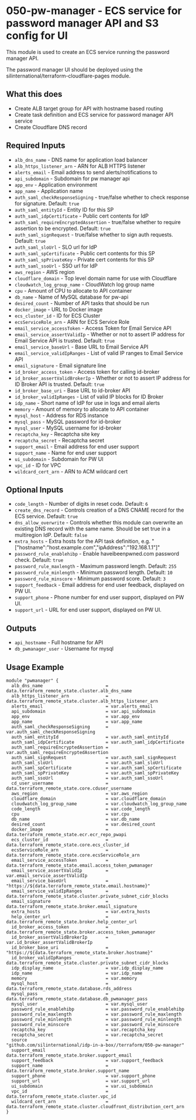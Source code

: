 # 050-pw-manager - ECS service for password manager API and S3 config for UI
This module is used to create an ECS service running the password manager API.

The password manager UI should be deployed using the silinternational/terraform-cloudflare-pages module.

## What this does

 - Create ALB target group for API with hostname based routing
 - Create task definition and ECS service for password manager API service
 - Create Cloudflare DNS record

## Required Inputs

 - `alb_dns_name` - DNS name for application load balancer
 - `alb_https_listener_arn` - ARN for ALB HTTPS listener
 - `alerts_email` - Email address to send alerts/notifications to
 - `api_subdomain` - Subdomain for pw manager api
 - `app_env` - Application environment
 - `app_name` - Application name
 - `auth_saml_checkResponseSigning`  - true/false whether to check response for signature. Default: `true`
 - `auth_saml_entityId` - Entity ID for this SP
 - `auth_saml_idpCertificate` - Public cert contents for IdP 
 - `auth_saml_requireEncryptedAssertion` - true/false whether to require assertion to be encrypted. Default: `true`
 - `auth_saml_signRequest` - true/false whether to sign auth requests. Default: `true`
 - `auth_saml_sloUrl` - SLO url for IdP
 - `auth_saml_spCertificate` - Public cert contents for this SP
 - `auth_saml_spPrivateKey` - Private cert contents for this SP
 - `auth_saml_ssoUrl` - SSO url for IdP
 - `aws_region` - AWS region
 - `cloudflare_domain` - Top level domain name for use with Cloudflare
 - `cloudwatch_log_group_name` - CloudWatch log group name
 - `cpu` - Amount of CPU to allocate to API container
 - `db_name` - Name of MySQL database for pw-api
 - `desired_count` - Number of API tasks that should be run
 - `docker_image` - URL to Docker image
 - `ecs_cluster_id` - ID for ECS Cluster
 - `ecsServiceRole_arn` - ARN for ECS Service Role
 - `email_service_accessToken` - Access Token for Email Service API
 - `email_service_assertValidIp` - Whether or not to assert IP address for Email Service API is trusted. Default: `true`
 - `email_service_baseUrl` - Base URL to Email Service API
 - `email_service_validIpRanges` - List of valid IP ranges to Email Service API
 - `email_signature` - Email signature line
 - `id_broker_access_token` - Access token for calling id-broker
 - `id_broker_assertValidBrokerIp` - Whether or not to assert IP address for ID Broker API is trusted. Default: `true`
 - `id_broker_base_uri` - Base URL to id-broker API
 - `id_broker_validIpRanges` - List of valid IP blocks for ID Broker
 - `idp_name` - Short name of IdP for use in logs and email alerts
 - `memory` - Amount of memory to allocate to API container
 - `mysql_host` - Address for RDS instance
 - `mysql_pass` - MySQL password for id-broker
 - `mysql_user` - MySQL username for id-broker
 - `recaptcha_key` - Recaptcha site key
 - `recaptcha_secret` - Recaptcha secret
 - `support_email` - Email address for end user support
 - `support_name` - Name for end user support
 - `ui_subdomain` - Subdomain for PW UI
 - `vpc_id` - ID for VPC
 - `wildcard_cert_arn` - ARN to ACM wildcard cert

## Optional Inputs

 - `code_length` - Number of digits in reset code. Default: `6`
 - `create_dns_record` - Controls creation of a DNS CNAME record for the ECS service. Default: `true`
 - `dns_allow_overwrite` - Controls whether this module can overwrite an existing DNS record with the same name. Should be set true in a multiregion IdP. Default: `false`
 - `extra_hosts` - Extra hosts for the API task definition, e.g. "\["hostname":"host.example.com","ipAddress":"192.168.1.1"\]"
 - `password_rule_enablehibp` - Enable haveibeenpwned.com password check. Default: `true`
 - `password_rule_maxlength` - Maximum password length. Default: `255`
 - `password_rule_minlength` - Minimum password length. Default: `10`
 - `password_rule_minscore` - Minimum password score. Default: `3`
 - `support_feedback` - Email address for end user feedback, displayed on PW UI.
 - `support_phone` - Phone number for end user support, displayed on PW UI.
 - `support_url` - URL for end user support, displayed on PW UI.

## Outputs

 - `api_hostname` - Full hostname for API
 - `db_pwmanager_user` - Username for mysql

## Usage Example

```hcl
module "pwmanager" {
  alb_dns_name                        = data.terraform_remote_state.cluster.alb_dns_name
  alb_https_listener_arn              = data.terraform_remote_state.cluster.alb_https_listener_arn
  alerts_email                        = var.alerts_email
  api_subdomain                       = var.api_subdomain
  app_env                             = var.app_env
  app_name                            = var.app_name
  auth_saml_checkResponseSigning      = var.auth_saml_checkResponseSigning
  auth_saml_entityId                  = var.auth_saml_entityId
  auth_saml_idpCertificate            = var.auth_saml_idpCertificate
  auth_saml_requireEncryptedAssertion = var.auth_saml_requireEncryptedAssertion
  auth_saml_signRequest               = var.auth_saml_signRequest
  auth_saml_sloUrl                    = var.auth_saml_sloUrl
  auth_saml_spCertificate             = var.auth_saml_spCertificate
  auth_saml_spPrivateKey              = var.auth_saml_spPrivateKey
  auth_saml_ssoUrl                    = var.auth_saml_ssoUrl
  cd_user_username                    = data.terraform_remote_state.core.cduser_username
  aws_region                          = var.aws_region
  cloudflare_domain                   = var.cloudflare_domain
  cloudwatch_log_group_name           = var.cloudwatch_log_group_name
  code_length                         = var.code_length
  cpu                                 = var.cpu
  db_name                             = var.db_name
  desired_count                       = var.desired_count
  docker_image                        = data.terraform_remote_state.ecr.ecr_repo_pwapi
  ecs_cluster_id                      = data.terraform_remote_state.core.ecs_cluster_id
  ecsServiceRole_arn                  = data.terraform_remote_state.core.ecsServiceRole_arn
  email_service_accessToken           = data.terraform_remote_state.email.access_token_pwmanager
  email_service_assertValidIp         = var.email_service_assertValidIp
  email_service_baseUrl               = "https://${data.terraform_remote_state.email.hostname}"
  email_service_validIpRanges         = data.terraform_remote_state.cluster.private_subnet_cidr_blocks
  email_signature                     = data.terraform_remote_state.broker.email_signature
  extra_hosts                         = var.extra_hosts
  help_center_url                     = data.terraform_remote_state.broker.help_center_url
  id_broker_access_token              = data.terraform_remote_state.broker.access_token_pwmanager
  id_broker_assertValidBrokerIp       = var.id_broker_assertValidBrokerIp
  id_broker_base_uri                  = "https://${data.terraform_remote_state.broker.hostname}"
  id_broker_validIpRanges             = data.terraform_remote_state.cluster.private_subnet_cidr_blocks
  idp_display_name                    = var.idp_display_name
  idp_name                            = var.idp_name
  memory                              = var.memory
  mysql_host                          = data.terraform_remote_state.database.rds_address
  mysql_pass                          = data.terraform_remote_state.database.db_pwmanager_pass
  mysql_user                          = var.mysql_user
  password_rule_enablehibp            = var.password_rule_enablehibp
  password_rule_maxlength             = var.password_rule_maxlength
  password_rule_minlength             = var.password_rule_minlength
  password_rule_minscore              = var.password_rule_minscore
  recaptcha_key                       = var.recaptcha_key
  recaptcha_secret                    = var.recaptcha_secret
  source                              = "github.com/silinternational/idp-in-a-box//terraform/050-pw-manager"
  support_email                       = data.terraform_remote_state.broker.support_email
  support_feedback                    = var.support_feedback
  support_name                        = data.terraform_remote_state.broker.support_name
  support_phone                       = var.support_phone
  support_url                         = var.support_url
  ui_subdomain                        = var.ui_subdomain
  vpc_id                              = data.terraform_remote_state.cluster.vpc_id
  wildcard_cert_arn                   = data.terraform_remote_state.cluster.cloudfront_distribution_cert_arn
}
```
